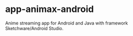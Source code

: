 # app-animax-android
Anime streaming app for Android and Java with framework Sketchware/Android Studio.
